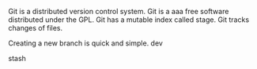 Git is a distributed version control system.
Git is a aaa free software distributed under the GPL.
Git has a mutable index called stage.
Git tracks changes of files.

Creating a new branch is quick and simple.
dev

stash
